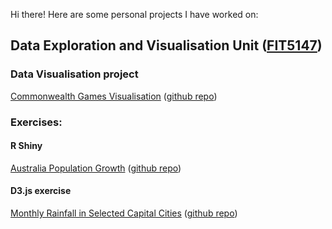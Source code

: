 Hi there! Here are some personal projects I have worked on:

## Data Exploration and Visualisation Unit ([FIT5147](http://www.monash.edu/pubs/2018handbooks/units/FIT5147.html))

### Data Visualisation project
[Commonwealth Games Visualisation](https://jpsm94.shinyapps.io/commonwealth_games_data_visualisation_-_fit5147_project/)  ([github repo](https://github.com/jpsm94/FIT5147-Commonwealth-Games-Shiny-App))

### Exercises:
#### R Shiny
[Australia Population Growth](https://jpsm94.shinyapps.io/australia_population_stats_fit5147_r_shiny_exercise/)  ([github repo](https://github.com/jpsm94/FIT5147-R-Shiny-Exercise))

#### D3.js exercise
[Monthly Rainfall in Selected Capital Cities](http://htmlpreview.github.io/?https://github.com/jpsm94/FIT5147-D3-Exercise/blob/master/index.html)  ([github repo](https://github.com/jpsm94/FIT5147-D3-Exercise))
